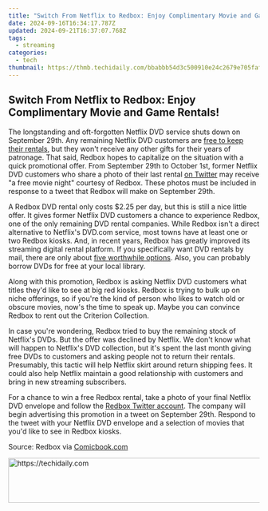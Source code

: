 ```yaml
---
title: "Switch From Netflix to Redbox: Enjoy Complimentary Movie and Game Rentals!"
date: 2024-09-16T16:34:17.787Z
updated: 2024-09-21T16:37:07.768Z
tags:
  - streaming
categories:
  - tech
thumbnail: https://thmb.techidaily.com/bbabbb54d3c500910e24c2679e705faf485aa6e3dec58c98406031448135ca6a.jpg
---
```


## Switch From Netflix to Redbox: Enjoy Complimentary Movie and Game Rentals!

The longstanding and oft-forgotten Netflix DVD service shuts down on September 29th. Any remaining Netflix DVD customers are [free to keep their rentals](https://solve-marvelous.techidaily.com/harnessing-cloud-power-for-advanced-document-recognition-a-deep-dive-into-ocr-sdk-scalability-on-the-abbyy-blog/), but they won't receive any other gifts for their years of patronage. That said, Redbox hopes to capitalize on the situation with a quick promotional offer. From September 29th to October 1st, former Netflix DVD customers who share a photo of their last rental [on Twitter](https://twitter.com/redbox) may receive "a free movie night" courtesy of Redbox. These photos must be included in response to a tweet that Redbox will make on September 29th.

 A Redbox DVD rental only costs $2.25 per day, but this is still a nice little offer. It gives former Netflix DVD customers a chance to experience Redbox, one of the only remaining DVD rental companies. While Redbox isn't a direct alternative to Netflix's DVD.com service, most towns have at least one or two Redbox kiosks. And, in recent years, Redbox has greatly improved its streaming digital rental platform. If you specifically want DVD rentals by mail, there are only about [five worthwhile options](https://visual-screen-recording.techidaily.com/mastering-virtual-conversations-key-strategies-for-effective-zoom-sessions/). Also, you can probably borrow DVDs for free at your local library.

 Along with this promotion, Redbox is asking Netflix DVD customers what titles they'd like to see at big red kiosks. Redbox is trying to bulk up on niche offerings, so if you're the kind of person who likes to watch old or obscure movies, now's the time to speak up. Maybe you can convince Redbox to rent out the Criterion Collection.

 In case you're wondering, Redbox tried to buy the remaining stock of Netflix's DVDs. But the offer was declined by Netflix. We don't know what will happen to Netflix's DVD collection, but it's spent the last month giving free DVDs to customers and asking people not to return their rentals. Presumably, this tactic will help Netflix skirt around return shipping fees. It could also help Netflix maintain a good relationship with customers and bring in new streaming subscribers.

 For a chance to win a free Redbox rental, take a photo of your final Netflix DVD envelope and follow the [Redbox Twitter account](https://twitter.com/redbox). The company will begin advertising this promotion in a tweet on September 29th. Respond to the tweet with your Netflix DVD envelope and a selection of movies that you'd like to see in Redbox kiosks.

 Source: Redbox via [Comicbook.com](https://comicbook.com/movies/news/redbox-offering-older-movies-free-rentals-to-support-former-netflix-customers/)

<ins class="adsbygoogle"
     style="display:block"
     data-ad-format="autorelaxed"
     data-ad-client="ca-pub-7571918770474297"
     data-ad-slot="1223367746"></ins>

<ins class="adsbygoogle"
     style="display:block"
     data-ad-client="ca-pub-7571918770474297"
     data-ad-slot="8358498916"
     data-ad-format="auto"
     data-full-width-responsive="true"></ins>



<!-- affiliate ads begin -->
<a href="https://appsumo.8odi.net/c/5597632/2094422/7443" target="_top" id="2094422">
  <img src="//a.impactradius-go.com/display-ad/7443-2094422" border="0" alt="https://techidaily.com" width="728" height="90"/>
</a>
<img height="0" width="0" src="https://appsumo.8odi.net/i/5597632/2094422/7443" style="position:absolute;visibility:hidden;" border="0" />
<!-- affiliate ads end -->

